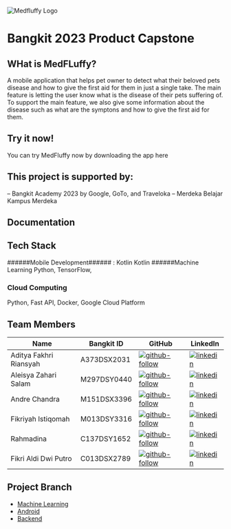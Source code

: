 ![Medfluffy Logo](https://drive.google.com/file/d/1o1-L-ukp6bHrPAGKdOyK_KCwCwJsvWaD/view?usp=sharing)

# Bangkit 2023 Product Capstone

## WHat is MedFLuffy?

A mobile application that helps pet owner to detect what their beloved pets disease and how to give the first aid for them in just a single take. The main feature is letting the user know what is the disease of their pets suffering of. To support the main feature, we also give some information about the disease such as what are the symptons and how to give the first aid for them.

## Try it now!
You can try MedFluffy now by downloading the app here

## This project is supported by:
– Bangkit Academy 2023 by Google, GoTo, and Traveloka
– Merdeka Belajar Kampus Merdeka 

## Documentation


## Tech Stack
######Mobile Development###### : Kotlin
Kotlin
######Machine Learning
Python, TensorFlow, 
### Cloud Computing
Python, Fast API, Docker, Google Cloud Platform


## Team Members
| Name | Bangkit ID | GitHub | LinkedIn |
| ------ | ------ | ------ | ------ |
| Aditya Fakhri Riansyah | A373DSX2031 | [![github-follow][github-shield]][github-adit] | [![linkedin][linkedin-shield]][linkedin-adit] |
| Aleisya Zahari Salam | M297DSY0440 | [![github-follow][github-shield]][github-ale] | [![linkedin][linkedin-shield]][linkedin-ale] |
| Andre Chandra | M151DSX3396 | [![github-follow][github-shield]][github-andre] | [![linkedin][linkedin-shield]][linkedin-andre] |
| Fikriyah Istiqomah | M013DSY3316 | [![github-follow][github-shield]][github-isti] | [![linkedin][linkedin-shield]][linkedin-isti] |
|  Rahmadina | C137DSY1652 | [![github-follow][github-shield]][github-dina] | [![linkedin][linkedin-shield]][linkedin-dina] |
| Fikri Aldi Dwi Putro | C013DSX2789 | [![github-follow][github-shield]][github-aldi] | [![linkedin][linkedin-shield]][linkedin-aldi] |

## Project Branch
- [Machine Learning][github-medfluffy-ml]
- [Android][github-medfluffy-android]
- [Backend][github-medfluffy-backend]




[//]: # (LINKS)

[github-medfluffy-ml]: https://github.com/MedFluffy/medfluffy-ml
[github-medfluffy-android]: https://github.com/MedFluffy/medfluffy-android
[github-medfluffy-backend]: https://github.com/MedFluffy/medfluffy-backend

[github-shield]: https://img.shields.io/badge/github-0077B5?style=for-the-badge&logo=github&logoColor=white

[github-adit]: https://github.com/adityafakhrii
[github-ale]: https://github.com/AleisyaZahari
[github-andre]: https://github.com/AndreC097
[github-isti]: https://github.com/fikriyahistiqomah
[github-dina]: https://github.com/rhmdin
[github-aldi]: https://github.com/fikrialdi10

[github-follow-adit]: https://img.shields.io/github/followers/adityafakhrii?style=for-the-badge
[github-follow-ale]: https://img.shields.io/github/followers/AleisyaZahari?style=social
[github-follow-andre]: https://img.shields.io/github/followers/AndreC097?style=social
[github-follow-isti]: https://img.shields.io/github/followers/fikriyahistiqomah?style=social
[github-follow-dina]: https://img.shields.io/github/followers/rhmdin?style=social
[github-follow-aldi]: https://img.shields.io/github/followers/fikrialdi10?style=social&

[linkedin-shield]: https://img.shields.io/badge/LinkedIn-0077B5?style=for-the-badge&logo=linkedin&logoColor=white

[linkedin-adit]: https://www.linkedin.com/in/adityafakhrii/
[linkedin-ale]: https://www.linkedin.com/in/aleisya-zahari-salam-5b8090222/
[linkedin-andre]: https://www.linkedin.com/in/andre-chandra-a445b2271/
[linkedin-isti]: https://www.linkedin.com/in/fikriyahistiqomah/
[linkedin-dina]: https://www.linkedin.com/in/rhmdin/
[linkedin-aldi]: https://www.linkedin.com/in/fikrialdi/

